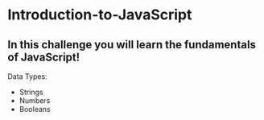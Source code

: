 # Introduction-to-JavaScript

## In this challenge you will learn the fundamentals of JavaScript!

Data Types:
- Strings
- Numbers
- Booleans
